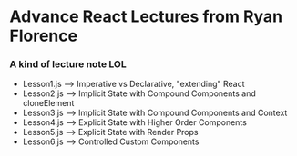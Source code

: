 # Advance React Lectures from Ryan Florence
 ### A kind of lecture note LOL
 - Lesson1.js -->  Imperative vs Declarative, "extending" React
 - Lesson2.js -->  Implicit State with Compound Components and cloneElement
 - Lesson3.js -->  Implicit State with Compound Components and Context
 - Lesson4.js --> Explicit State with Higher Order Components
 - Lesson5.js --> Explicit State with Render Props
 - Lesson6.js --> Controlled Custom Components
